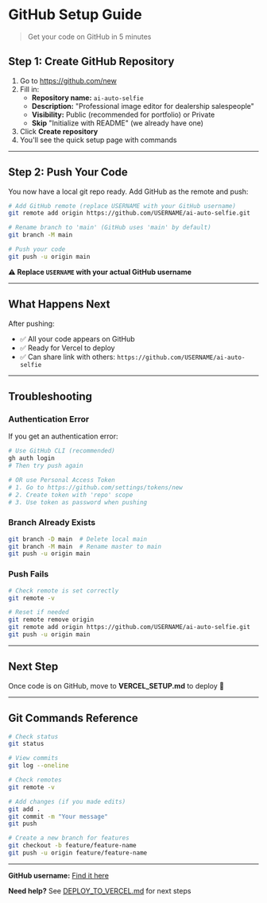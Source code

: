 # GitHub Setup Guide

> Get your code on GitHub in 5 minutes

## Step 1: Create GitHub Repository

1. Go to https://github.com/new
2. Fill in:
   - **Repository name:** `ai-auto-selfie`
   - **Description:** "Professional image editor for dealership salespeople"
   - **Visibility:** Public (recommended for portfolio) or Private
   - **Skip** "Initialize with README" (we already have one)
3. Click **Create repository**
4. You'll see the quick setup page with commands

---

## Step 2: Push Your Code

You now have a local git repo ready. Add GitHub as the remote and push:

```bash
# Add GitHub remote (replace USERNAME with your GitHub username)
git remote add origin https://github.com/USERNAME/ai-auto-selfie.git

# Rename branch to 'main' (GitHub uses 'main' by default)
git branch -M main

# Push your code
git push -u origin main
```

**⚠️ Replace `USERNAME` with your actual GitHub username**

---

## What Happens Next

After pushing:
- ✅ All your code appears on GitHub
- ✅ Ready for Vercel to deploy
- ✅ Can share link with others: `https://github.com/USERNAME/ai-auto-selfie`

---

## Troubleshooting

### Authentication Error
If you get an authentication error:

```bash
# Use GitHub CLI (recommended)
gh auth login
# Then try push again

# OR use Personal Access Token
# 1. Go to https://github.com/settings/tokens/new
# 2. Create token with 'repo' scope
# 3. Use token as password when pushing
```

### Branch Already Exists
```bash
git branch -D main  # Delete local main
git branch -M main  # Rename master to main
git push -u origin main
```

### Push Fails
```bash
# Check remote is set correctly
git remote -v

# Reset if needed
git remote remove origin
git remote add origin https://github.com/USERNAME/ai-auto-selfie.git
git push -u origin main
```

---

## Next Step

Once code is on GitHub, move to **VERCEL_SETUP.md** to deploy 🚀

---

## Git Commands Reference

```bash
# Check status
git status

# View commits
git log --oneline

# Check remotes
git remote -v

# Add changes (if you made edits)
git add .
git commit -m "Your message"
git push

# Create a new branch for features
git checkout -b feature/feature-name
git push -u origin feature/feature-name
```

---

**GitHub username:** [Find it here](https://github.com/settings/profile)

**Need help?** See [DEPLOY_TO_VERCEL.md](./DEPLOY_TO_VERCEL.md) for next steps
